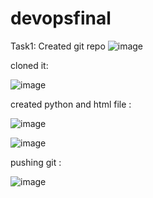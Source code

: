 # devopsfinal
Task1: 
Created git repo
![image](https://github.com/user-attachments/assets/d8fb2d59-ce59-4784-a0ef-94d389889893)

cloned it:

![image](https://github.com/user-attachments/assets/785f470a-c606-4b25-a58d-eb21040d7514)


created python and html file :

![image](https://github.com/user-attachments/assets/84cdd085-d36d-447d-b499-26c367ca4f79)

![image](https://github.com/user-attachments/assets/e4d2ee8e-70c2-474f-8150-9506815d52c0)



pushing git :


![image](https://github.com/user-attachments/assets/860814d9-e1eb-4a7d-bcac-910709f2b360)
